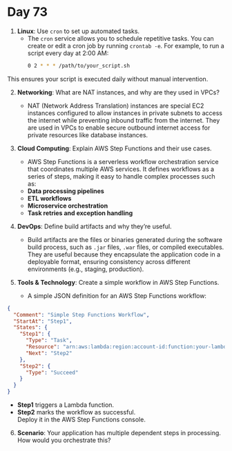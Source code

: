 # Day 73


1. **Linux**: Use `cron` to set up automated tasks.
   - The `cron` service allows you to schedule repetitive tasks. You can create or edit a cron job by running `crontab -e`. For example, to run a script every day at 2:00 AM:  
     ```bash  
     0 2 * * * /path/to/your_script.sh  
     ```  
This ensures your script is executed daily without manual intervention.


2. **Networking**: What are NAT instances, and why are they used in VPCs?
   - NAT (Network Address Translation) instances are special EC2 instances configured to allow instances in private subnets to access the internet while preventing inbound traffic from the internet. They are used in VPCs to enable secure outbound internet access for private resources like database instances.


3. **Cloud Computing**: Explain AWS Step Functions and their use cases.
   * AWS Step Functions is a serverless workflow orchestration service that coordinates multiple AWS services. It defines workflows as a series of steps, making it easy to handle complex processes such as:  
    - **Data processing pipelines**  
    - **ETL workflows**  
    - **Microservice orchestration**  
    - **Task retries and exception handling**


4. **DevOps**: Define build artifacts and why they’re useful.
    - Build artifacts are the files or binaries generated during the software build process, such as `.jar` files, `.war` files, or compiled executables. They are useful because they encapsulate the application code in a deployable format, ensuring consistency across different environments (e.g., staging, production).


5. **Tools & Technology**: Create a simple workflow in AWS Step Functions.
    - A simple JSON definition for an AWS Step Functions workflow:  
```json  
{  
  "Comment": "Simple Step Functions Workflow",  
  "StartAt": "Step1",  
  "States": {  
    "Step1": {  
      "Type": "Task",  
      "Resource": "arn:aws:lambda:region:account-id:function:your-lambda",  
      "Next": "Step2"  
    },  
    "Step2": {  
      "Type": "Succeed"  
    }  
  }  
}  
```  
- **Step1** triggers a Lambda function.  
- **Step2** marks the workflow as successful.  
Deploy it in the AWS Step Functions console.


6. **Scenario**: Your application has multiple dependent steps in processing. How would you orchestrate this?


